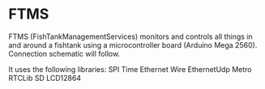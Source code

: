 FTMS
====

FTMS (FishTankManagementServices) monitors and controls all things in and around a fishtank using a microcontroller board (Arduino Mega 2560).
Connection schematic will follow.

It uses the following libraries:
SPI
Time
Ethernet
Wire
EthernetUdp
Metro
RTCLib
SD
LCD12864